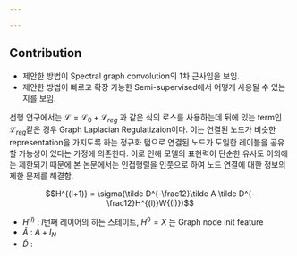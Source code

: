 ```yaml
---

---
```




## Contribution

- 제안한 방법이 Spectral graph convolution의 1차 근사임을 보임.
- 제안한 방법이 빠르고 확장 가능한 Semi-supervised에서 어떻게 사용될 수 있는지를 보임.



선행 연구에서는 $\mathcal L=\mathcal{L}_0 + \mathcal{L}_{reg}$ 과 같은 식의 로스를 사용하는데 뒤에 있는 term인 $\mathcal{L}_{reg}$같은 경우 Graph Laplacian Regulatizaion이다. 이는 연결된 노드가 비슷한 representation을 가지도록 하는 정규화 텀으로 연결된 노드가 도일한 레이블을 공유할 가능성이 있다는 가정에 의존한다. 
이로 인해 모델의 표현력이 단순한 유사도 이외에는 제한되기 때문에 본 논문에서는 인접행렬을 인풋으로 하여 노드 연결에 대한 정보의 제한 문제를 해결함.



$$H^{(l+1)} = \sigma(\tilde D^{-\frac12}\tilde A \tilde D^{-\frac12}H^{(l)}W{(l)})$$

- $H^{(l)}$ : $l$번째 레이어의 히든 스테이트, $H^0 = X$ 는 Graph node init feature
- $\tilde A$ : $A+I_N$ 
- $\tilde D$ : 


